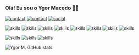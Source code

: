 
### Olá! Eu sou o Ygor Macedo 🤙🏻

[![contact](https://img.shields.io/badge/Gmail-D14836?style=for-the-badge&logo=gmail&logoColor=white)](ygormacedo44@gmail.com)
[![contact](https://img.shields.io/badge/WhatsApp-25D366?style=for-the-badge&logo=whatsapp&logoColor=white)](5511947578682)
[![social](https://img.shields.io/badge/LinkedIn-0077B5?style=for-the-badge&logo=linkedin&logoColor=white)](https://www.linkedin.com/in/ygormaced/)

![skills](https://img.shields.io/badge/Java-ED8B00?style=for-the-badge&logo=openjdk&logoColor=white)
![skills](https://img.shields.io/badge/Kotlin-0095D5?&style=for-the-badge&logo=kotlin&logoColor=white)
![skills](https://img.shields.io/badge/React_Native-20232A?style=for-the-badge&logo=react&logoColor=61DAFB)
![skills](https://img.shields.io/badge/Bootstrap-563D7C?style=for-the-badge&logo=bootstrap&logoColor=white)
![skills](https://img.shields.io/badge/MySQL-00000F?style=for-the-badge&logo=mysql&logoColor=white)
![skills](https://img.shields.io/badge/SQLite-07405E?style=for-the-badge&logo=sqlite&logoColor=white)
![skills](https://img.shields.io/badge/Heroku-430098?style=for-the-badge&logo=heroku&logoColor=white)
![skills](https://img.shields.io/badge/React-20232A?style=for-the-badge&logo=react&logoColor=61DAFB)

![skills](https://img.shields.io/badge/JavaScript-F7DF1E?style=for-the-badge&logo=javascript&logoColor=black)
![skills](https://img.shields.io/badge/CSS-239120?&style=for-the-badge&logo=css3&logoColor=white)
![skills](https://img.shields.io/badge/Python-3776AB?style=for-the-badge&logo=python&logoColor=white)

![Ygor M. GitHub stats](https://github-readme-stats.vercel.app/api?username=ygormacedo&show_icons=true&theme=radical)
